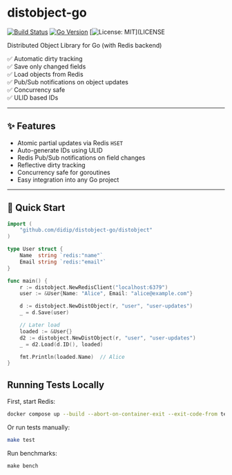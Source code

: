# distobject-go

[![Build Status](https://github.com/didip/distobject-go/actions/workflows/test.yml/badge.svg)](https://github.com/didip/distobject-go/actions/workflows/test.yml)
[![Go Version](https://img.shields.io/badge/go-1.22-blue)](https://golang.org/dl/)
[![License: MIT](https://img.shields.io/badge/license-MIT-green.svg)](LICENSE

Distributed Object Library for Go (with Redis backend)

✅ Automatic dirty tracking  
✅ Save only changed fields  
✅ Load objects from Redis  
✅ Pub/Sub notifications on object updates  
✅ Concurrency safe  
✅ ULID based IDs

---

## ✨ Features

- Atomic partial updates via Redis `HSET`
- Auto-generate IDs using ULID
- Redis Pub/Sub notifications on field changes
- Reflective dirty tracking
- Concurrency safe for goroutines
- Easy integration into any Go project

---

## 🚀 Quick Start

```go
import (
    "github.com/didip/distobject-go/distobject"
)

type User struct {
    Name  string `redis:"name"`
    Email string `redis:"email"`
}

func main() {
    r := distobject.NewRedisClient("localhost:6379")
    user := &User{Name: "Alice", Email: "alice@example.com"}

    d := distobject.NewDistObject(r, "user", "user-updates")
    _ = d.Save(user)

    // Later load
    loaded := &User{}
    d2 := distobject.NewDistObject(r, "user", "user-updates")
    _ = d2.Load(d.ID(), loaded)

    fmt.Println(loaded.Name)  // Alice
}
```

## Running Tests Locally

First, start Redis:

```bash
docker compose up --build --abort-on-container-exit --exit-code-from test-runner
```

Or run tests manually:

```bash
make test
```

Run benchmarks:

```
make bench
```
